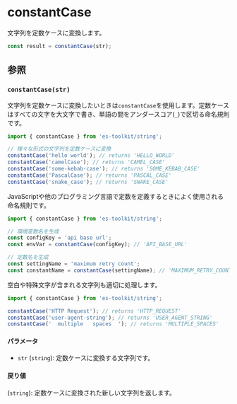 # constantCase

文字列を定数ケースに変換します。

```typescript
const result = constantCase(str);
```

## 参照

### `constantCase(str)`

文字列を定数ケースに変換したいときは`constantCase`を使用します。定数ケースはすべての文字を大文字で書き、単語の間をアンダースコア(`_`)で区切る命名規則です。

```typescript
import { constantCase } from 'es-toolkit/string';

// 様々な形式の文字列を定数ケースに変換
constantCase('hello world'); // returns 'HELLO_WORLD'
constantCase('camelCase'); // returns 'CAMEL_CASE'
constantCase('some-kebab-case'); // returns 'SOME_KEBAB_CASE'
constantCase('PascalCase'); // returns 'PASCAL_CASE'
constantCase('snake_case'); // returns 'SNAKE_CASE'
```

JavaScriptや他のプログラミング言語で定数を定義するときによく使用される命名規則です。

```typescript
import { constantCase } from 'es-toolkit/string';

// 環境変数名を生成
const configKey = 'api base url';
const envVar = constantCase(configKey); // 'API_BASE_URL'

// 定数名を生成
const settingName = 'maximum retry count';
const constantName = constantCase(settingName); // 'MAXIMUM_RETRY_COUNT'
```

空白や特殊文字が含まれる文字列も適切に処理します。

```typescript
import { constantCase } from 'es-toolkit/string';

constantCase('HTTP Request'); // returns 'HTTP_REQUEST'
constantCase('user-agent-string'); // returns 'USER_AGENT_STRING'
constantCase('  multiple   spaces  '); // returns 'MULTIPLE_SPACES'
```

#### パラメータ

- `str` (`string`): 定数ケースに変換する文字列です。

#### 戻り値

(`string`): 定数ケースに変換された新しい文字列を返します。
